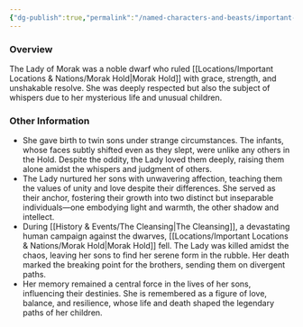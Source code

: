 ```yaml
---
{"dg-publish":true,"permalink":"/named-characters-and-beasts/important-characters/lady-of-morak/","tags":["NPC"],"noteIcon":""}
---
```



### Overview 
The Lady of Morak was a noble dwarf who ruled [[Locations/Important Locations & Nations/Morak Hold\|Morak Hold]] with grace, strength, and unshakable resolve. She was deeply respected but also the subject of whispers due to her mysterious life and unusual children.

### Other Information
- She gave birth to twin sons under strange circumstances. The infants, whose faces subtly shifted even as they slept, were unlike any others in the Hold. Despite the oddity, the Lady loved them deeply, raising them alone amidst the whispers and judgment of others.
- The Lady nurtured her sons with unwavering affection, teaching them the values of unity and love despite their differences. She served as their anchor, fostering their growth into two distinct but inseparable individuals—one embodying light and warmth, the other shadow and intellect.
- During [[History & Events/The Cleansing\|The Cleansing]], a devastating human campaign against the dwarves, [[Locations/Important Locations & Nations/Morak Hold\|Morak Hold]] fell. The Lady was killed amidst the chaos, leaving her sons to find her serene form in the rubble. Her death marked the breaking point for the brothers, sending them on divergent paths.
- Her memory remained a central force in the lives of her sons, influencing their destinies. She is remembered as a figure of love, balance, and resilience, whose life and death shaped the legendary paths of her children.
